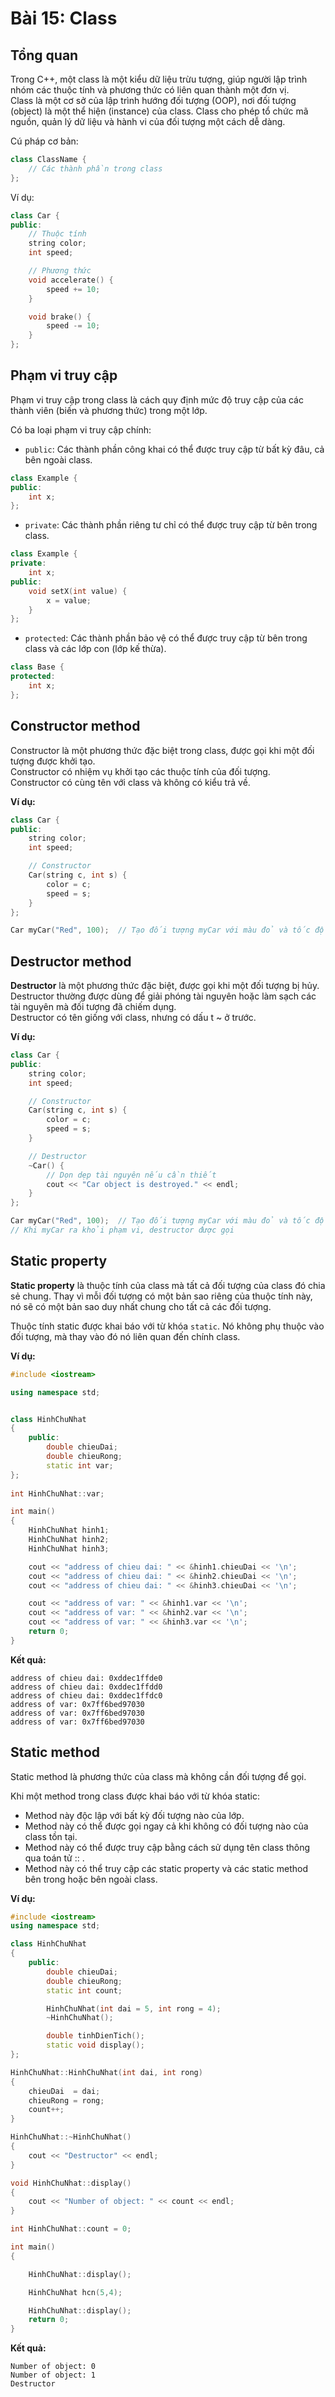 # Bài 15: Class

## Tổng quan

Trong C++, một class là một kiểu dữ liệu trừu tượng, giúp người lập trình nhóm các thuộc tính và phương thức có liên quan thành một đơn vị.  
Class là một cơ sở của lập trình hướng đối tượng (OOP), nơi đối tượng (object) là một thể hiện (instance) của class. Class cho phép tổ chức mã nguồn, quản lý dữ liệu và hành vi của đối tượng một cách dễ dàng.

Cú pháp cơ bản:
```cpp
class ClassName {
    // Các thành phần trong class
};
```
Ví dụ:
```cpp
class Car {
public:
    // Thuộc tính
    string color;
    int speed;

    // Phương thức
    void accelerate() {
        speed += 10;
    }

    void brake() {
        speed -= 10;
    }
};
```

## Phạm vi truy cập
Phạm vi truy cập trong class là cách quy định mức độ truy cập của các thành viên (biến và phương thức) trong một lớp.  

Có ba loại phạm vi truy cập chính: 
- `public`: Các thành phần công khai có thể được truy cập từ bất kỳ đâu, cả bên ngoài class.
```cpp
class Example {
public:
    int x;
};

```
-  `private`: Các thành phần riêng tư chỉ có thể được truy cập từ bên trong class. 
```cpp
class Example {
private:
    int x;
public:
    void setX(int value) {
        x = value;
    }
};

```
-  `protected`: Các thành phần bảo vệ có thể được truy cập từ bên trong class và các lớp con (lớp kế thừa).
```cpp
class Base {
protected:
    int x;
};

```
## Constructor method
Constructor là một phương thức đặc biệt trong class, được gọi khi một đối tượng được khởi tạo.   
Constructor có nhiệm vụ khởi tạo các thuộc tính của đối tượng.   
Constructor có cùng tên với class và không có kiểu trả về.

__Ví dụ:__
```cpp
class Car {
public:
    string color;
    int speed;

    // Constructor
    Car(string c, int s) {
        color = c;
        speed = s;
    }
};

Car myCar("Red", 100);  // Tạo đối tượng myCar với màu đỏ và tốc độ 100

```
## Destructor method
__Destructor__ là một phương thức đặc biệt, được gọi khi một đối tượng bị hủy.  
Destructor thường được dùng để giải phóng tài nguyên hoặc làm sạch các tài nguyên mà đối tượng đã chiếm dụng.  
Destructor có tên giống với class, nhưng có dấu t ~ ở trước.

__Ví dụ:__
```cpp
class Car {
public:
    string color;
    int speed;

    // Constructor
    Car(string c, int s) {
        color = c;
        speed = s;
    }

    // Destructor
    ~Car() {
        // Dọn dẹp tài nguyên nếu cần thiết
        cout << "Car object is destroyed." << endl;
    }
};

Car myCar("Red", 100);  // Tạo đối tượng myCar với màu đỏ và tốc độ 100
// Khi myCar ra khỏi phạm vi, destructor được gọi

```
## Static property

__Static property__ là thuộc tính của class mà tất cả đối tượng của class đó chia sẻ chung. Thay vì mỗi đối tượng có một bản sao riêng của thuộc tính này, nó sẽ có một bản sao duy nhất chung cho tất cả các đối tượng.

Thuộc tính static được khai báo với từ khóa `static`. Nó không phụ thuộc vào đối tượng, mà thay vào đó nó liên quan đến chính class.

__Ví dụ:__
```cpp
#include <iostream>

using namespace std;


class HinhChuNhat
{
    public:
        double chieuDai;
        double chieuRong;
        static int var;
};
   
int HinhChuNhat::var;

int main()
{
    HinhChuNhat hinh1;
    HinhChuNhat hinh2;
    HinhChuNhat hinh3;

    cout << "address of chieu dai: " << &hinh1.chieuDai << '\n';
    cout << "address of chieu dai: " << &hinh2.chieuDai << '\n';
    cout << "address of chieu dai: " << &hinh3.chieuDai << '\n';

    cout << "address of var: " << &hinh1.var << '\n';
    cout << "address of var: " << &hinh2.var << '\n';
    cout << "address of var: " << &hinh3.var << '\n';
    return 0;
}
```

__Kết quả:__
```
address of chieu dai: 0xddec1ffde0
address of chieu dai: 0xddec1ffdd0
address of chieu dai: 0xddec1ffdc0
address of var: 0x7ff6bed97030
address of var: 0x7ff6bed97030
address of var: 0x7ff6bed97030
```
## Static method

Static method là phương thức của class mà không cần đối tượng để gọi.  

Khi một method trong class được khai báo với từ khóa static:
- Method này độc lập với bất kỳ đối tượng nào của lớp.
- Method này có thể được gọi ngay cả khi không có đối tượng nào của class tồn tại.
- Method này có thể được truy cập bằng cách sử dụng tên class thông qua toán tử :: .
- Method này có thể truy cập các static property và các static method bên trong hoặc bên ngoài class.

__Ví dụ:__
```cpp
#include <iostream>
using namespace std;

class HinhChuNhat
{
    public:
        double chieuDai;
        double chieuRong;
        static int count;

        HinhChuNhat(int dai = 5, int rong = 4);
        ~HinhChuNhat();

        double tinhDienTich();
        static void display();
};

HinhChuNhat::HinhChuNhat(int dai, int rong)
{
    chieuDai  = dai;
    chieuRong = rong;
    count++;
}

HinhChuNhat::~HinhChuNhat()
{
    cout << "Destructor" << endl;
}

void HinhChuNhat::display()
{
    cout << "Number of object: " << count << endl;
}

int HinhChuNhat::count = 0;

int main()
{

    HinhChuNhat::display();

    HinhChuNhat hcn(5,4);

    HinhChuNhat::display();
    return 0;
}

```

__Kết quả:__
```
Number of object: 0
Number of object: 1
Destructor
```